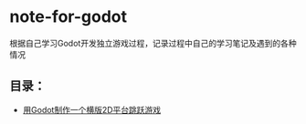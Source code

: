 # note-for-godot
根据自己学习Godot开发独立游戏过程，记录过程中自己的学习笔记及遇到的各种情况

## 目录：
+ [用Godot制作一个横版2D平台跳跃游戏](https://github.com/PrecutGhost/note-for-godot/blob/main/%E6%B5%81%E7%A8%8B%E7%86%9F%E6%82%89-Godot%E5%88%B6%E4%BD%9C%E4%B8%80%E4%B8%AA%E6%A8%AA%E7%89%88%E8%B7%B3%E8%B7%83%E6%B8%B8%E6%88%8F.md#%E6%96%87%E4%BB%B6%E7%BB%93%E6%9E%84%E5%88%9B%E5%BB%BA)
